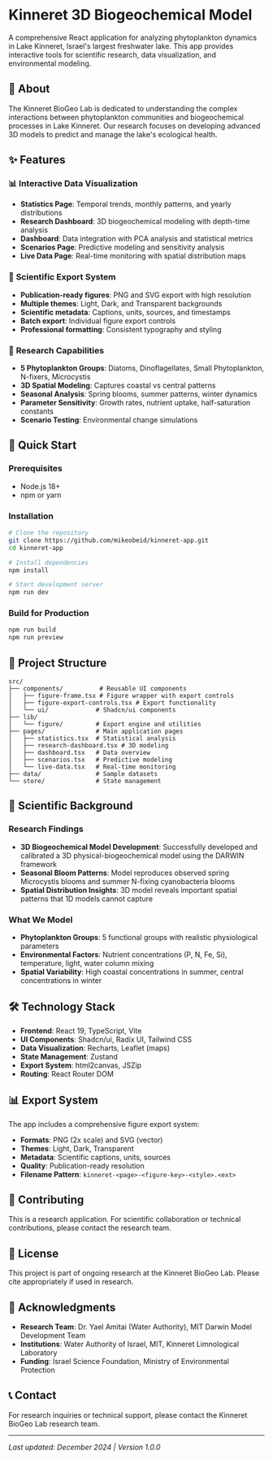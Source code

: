# Kinneret 3D Biogeochemical Model

A comprehensive React application for analyzing phytoplankton dynamics in Lake Kinneret, Israel's largest freshwater lake. This app provides interactive tools for scientific research, data visualization, and environmental modeling.

## 🌊 About

The Kinneret BioGeo Lab is dedicated to understanding the complex interactions between phytoplankton communities and biogeochemical processes in Lake Kinneret. Our research focuses on developing advanced 3D models to predict and manage the lake's ecological health.

## ✨ Features

### 📊 **Interactive Data Visualization**
- **Statistics Page**: Temporal trends, monthly patterns, and yearly distributions
- **Research Dashboard**: 3D biogeochemical modeling with depth-time analysis
- **Dashboard**: Data integration with PCA analysis and statistical metrics
- **Scenarios Page**: Predictive modeling and sensitivity analysis
- **Live Data Page**: Real-time monitoring with spatial distribution maps

### 🎯 **Scientific Export System**
- **Publication-ready figures**: PNG and SVG export with high resolution
- **Multiple themes**: Light, Dark, and Transparent backgrounds
- **Scientific metadata**: Captions, units, sources, and timestamps
- **Batch export**: Individual figure export controls
- **Professional formatting**: Consistent typography and styling

### 🔬 **Research Capabilities**
- **5 Phytoplankton Groups**: Diatoms, Dinoflagellates, Small Phytoplankton, N-fixers, Microcystis
- **3D Spatial Modeling**: Captures coastal vs central patterns
- **Seasonal Analysis**: Spring blooms, summer patterns, winter dynamics
- **Parameter Sensitivity**: Growth rates, nutrient uptake, half-saturation constants
- **Scenario Testing**: Environmental change simulations

## 🚀 Quick Start

### Prerequisites
- Node.js 18+ 
- npm or yarn

### Installation
```bash
# Clone the repository
git clone https://github.com/mikeobeid/kinneret-app.git
cd kinneret-app

# Install dependencies
npm install

# Start development server
npm run dev
```

### Build for Production
```bash
npm run build
npm run preview
```

## 📁 Project Structure

```
src/
├── components/          # Reusable UI components
│   ├── figure-frame.tsx # Figure wrapper with export controls
│   ├── figure-export-controls.tsx # Export functionality
│   └── ui/             # Shadcn/ui components
├── lib/
│   └── figure/         # Export engine and utilities
├── pages/              # Main application pages
│   ├── statistics.tsx  # Statistical analysis
│   ├── research-dashboard.tsx # 3D modeling
│   ├── dashboard.tsx   # Data overview
│   ├── scenarios.tsx   # Predictive modeling
│   └── live-data.tsx   # Real-time monitoring
├── data/               # Sample datasets
└── store/              # State management
```

## 🔬 Scientific Background

### Research Findings
- **3D Biogeochemical Model Development**: Successfully developed and calibrated a 3D physical-biogeochemical model using the DARWIN framework
- **Seasonal Bloom Patterns**: Model reproduces observed spring Microcystis blooms and summer N-fixing cyanobacteria blooms
- **Spatial Distribution Insights**: 3D model reveals important spatial patterns that 1D models cannot capture

### What We Model
- **Phytoplankton Groups**: 5 functional groups with realistic physiological parameters
- **Environmental Factors**: Nutrient concentrations (P, N, Fe, Si), temperature, light, water column mixing
- **Spatial Variability**: High coastal concentrations in summer, central concentrations in winter

## 🛠 Technology Stack

- **Frontend**: React 19, TypeScript, Vite
- **UI Components**: Shadcn/ui, Radix UI, Tailwind CSS
- **Data Visualization**: Recharts, Leaflet (maps)
- **State Management**: Zustand
- **Export System**: html2canvas, JSZip
- **Routing**: React Router DOM

## 📊 Export System

The app includes a comprehensive figure export system:

- **Formats**: PNG (2x scale) and SVG (vector)
- **Themes**: Light, Dark, Transparent
- **Metadata**: Scientific captions, units, sources
- **Quality**: Publication-ready resolution
- **Filename Pattern**: `kinneret-<page>-<figure-key>-<style>.<ext>`

## 🤝 Contributing

This is a research application. For scientific collaboration or technical contributions, please contact the research team.

## 📄 License

This project is part of ongoing research at the Kinneret BioGeo Lab. Please cite appropriately if used in research.

## 🙏 Acknowledgments

- **Research Team**: Dr. Yael Amitai (Water Authority), MIT Darwin Model Development Team
- **Institutions**: Water Authority of Israel, MIT, Kinneret Limnological Laboratory
- **Funding**: Israel Science Foundation, Ministry of Environmental Protection

## 📞 Contact

For research inquiries or technical support, please contact the Kinneret BioGeo Lab research team.

---

*Last updated: December 2024 | Version 1.0.0*